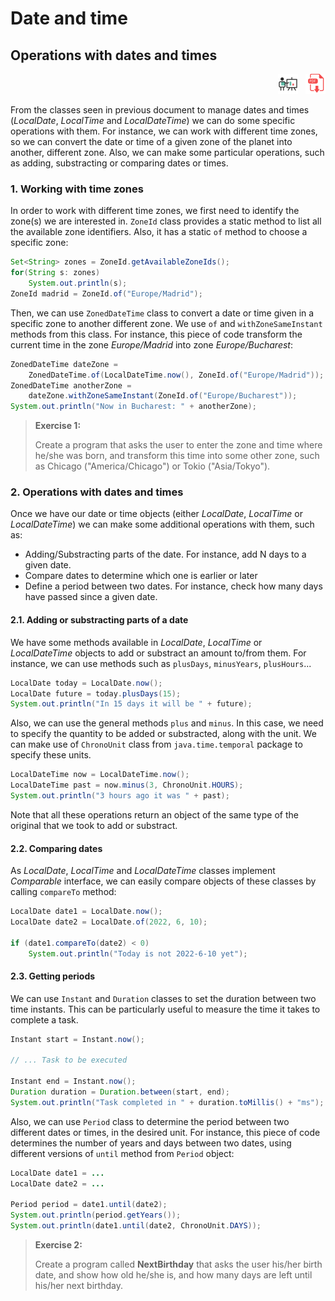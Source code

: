 # Date and time

## Operations with dates and times

<div style="text-align: right">
<a target="_blank" href="slides/08c.html"><img src="../../img/diapositivas.png" width="32" /></a>&nbsp;&nbsp;
<a target="_blank" href="08c.pdf"><img src="../../img/pdf.png" width="32" /></a>
</div>

From the classes seen in previous document to manage dates and times (*LocalDate*, *LocalTime* and *LocalDateTime*) we can do some specific operations with them. For instance, we can work with different time zones, so we can convert the date or time of a given zone of the planet into another, different zone. Also, we can make some particular operations, such as adding, substracting or comparing dates or times.

### 1. Working with time zones

In order to work with different time zones, we first need to identify the zone(s) we are interested in. `ZoneId` class provides a static method to list all the available zone identifiers. Also, it has a static `of` method to choose a specific zone:

```java
Set<String> zones = ZoneId.getAvailableZoneIds();
for(String s: zones)
    System.out.println(s);
ZoneId madrid = ZoneId.of("Europe/Madrid");
```

Then, we can use `ZonedDateTime` class to convert a date or time given in a specific zone to another different zone. We use `of` and `withZoneSameInstant` methods from this class. For instance, this piece of code transform the current time in the zone *Europe/Madrid* into zone *Europe/Bucharest*:

```java
ZonedDateTime dateZone = 
    ZonedDateTime.of(LocalDateTime.now(), ZoneId.of("Europe/Madrid"));
ZonedDateTime anotherZone =
    dateZone.withZoneSameInstant(ZoneId.of("Europe/Bucharest"));
System.out.println("Now in Bucharest: " + anotherZone);
``` 

> **Exercise 1:**
> 
> Create a program that asks the user to enter the zone and time where he/she was born, and transform this time into some other zone, such as Chicago ("America/Chicago") or Tokio ("Asia/Tokyo").

### 2. Operations with dates and times

Once we have our date or time objects (either *LocalDate*, *LocalTime* or *LocalDateTime*) we can make some additional operations with them, such as:

* Adding/Substracting parts of the date. For instance, add N days to a given date.
* Compare dates to determine which one is earlier or later
* Define a period between two dates. For instance, check how many days have passed since a given date.

#### 2.1. Adding or substracting parts of a date

We have some methods available in *LocalDate*, *LocalTime* or *LocalDateTime* objects to add or substract an amount to/from them. For instance, we can use methods such as `plusDays`, `minusYears`, `plusHours`... 

```java
LocalDate today = LocalDate.now();
LocalDate future = today.plusDays(15);
System.out.println("In 15 days it will be " + future);
```

Also, we can use the general methods `plus` and `minus`. In this case, we need to specify the quantity to be added or substracted, along with the unit. We can make use of `ChronoUnit` class from `java.time.temporal` package to specify these units.

```java
LocalDateTime now = LocalDateTime.now();
LocalDateTime past = now.minus(3, ChronoUnit.HOURS);
System.out.println("3 hours ago it was " + past);
```

Note that all these operations return an object of the same type of the original that we took to add or substract.

#### 2.2. Comparing dates

As *LocalDate*, *LocalTime* and *LocalDateTime* classes implement *Comparable* interface, we can easily compare objects of these classes by calling `compareTo` method:

```java
LocalDate date1 = LocalDate.now();
LocalDate date2 = LocalDate.of(2022, 6, 10);

if (date1.compareTo(date2) < 0)
    System.out.println("Today is not 2022-6-10 yet");
```

#### 2.3. Getting periods

We can use `Instant` and `Duration` classes to set the duration between two time instants. This can be particularly useful to measure the time it takes to complete a task.

```java
Instant start = Instant.now();

// ... Task to be executed

Instant end = Instant.now();
Duration duration = Duration.between(start, end);
System.out.println("Task completed in " + duration.toMillis() + "ms");
```

Also, we can use `Period` class to determine the period between two different dates or times, in the desired unit. For instance, this piece of code determines the number of years and days between two dates, using different versions of `until` method from `Period` object:

```java
LocalDate date1 = ...
LocalDate date2 = ...

Period period = date1.until(date2);
System.out.println(period.getYears());
System.out.println(date1.until(date2, ChronoUnit.DAYS));
```

> **Exercise 2:**
> 
> Create a program called **NextBirthday** that asks the user his/her birth date, and show how old he/she is, and how many days are left until his/her next birthday.
